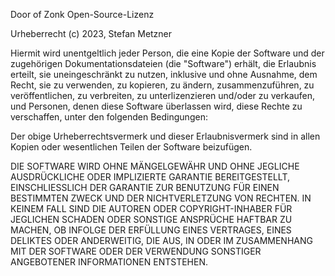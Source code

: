 Door of Zonk Open-Source-Lizenz

Urheberrecht (c) 2023, Stefan Metzner

Hiermit wird unentgeltlich jeder Person, die eine Kopie der Software und der zugehörigen Dokumentationsdateien (die "Software") erhält, die Erlaubnis erteilt, sie uneingeschränkt zu nutzen, inklusive und ohne Ausnahme, dem Recht, sie zu verwenden, zu kopieren, zu ändern, zusammenzuführen, zu veröffentlichen, zu verbreiten, zu unterlizenzieren und/oder zu verkaufen, und Personen, denen diese Software überlassen wird, diese Rechte zu verschaffen, unter den folgenden Bedingungen:

Der obige Urheberrechtsvermerk und dieser Erlaubnisvermerk sind in allen Kopien oder wesentlichen Teilen der Software beizufügen.

DIE SOFTWARE WIRD OHNE MÄNGELGEWÄHR UND OHNE JEGLICHE AUSDRÜCKLICHE ODER IMPLIZIERTE GARANTIE BEREITGESTELLT, EINSCHLIESSLICH DER GARANTIE ZUR BENUTZUNG FÜR EINEN BESTIMMTEN ZWECK UND DER NICHTVERLETZUNG VON RECHTEN. IN KEINEM FALL SIND DIE AUTOREN ODER COPYRIGHT-INHABER FÜR JEGLICHEN SCHADEN ODER SONSTIGE ANSPRÜCHE HAFTBAR ZU MACHEN, OB INFOLGE DER ERFÜLLUNG EINES VERTRAGES, EINES DELIKTES ODER ANDERWEITIG, DIE AUS, IN ODER IM ZUSAMMENHANG MIT DER SOFTWARE ODER DER VERWENDUNG SONSTIGER ANGEBOTENER INFORMATIONEN ENTSTEHEN.
